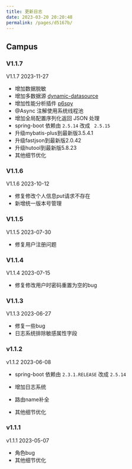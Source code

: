 ```yaml
---
title: 更新日志
date: 2023-03-20 20:20:48
permalink: /pages/d5167b/
---
```

## Campus

### V1.1.7

V1.1.7 2023-11-27

- 增加数据脱敏
- 增加多数据源 [dynamic-datasource](https://www.kancloud.cn/tracy5546/dynamic-datasource/2264611)
- 增加性能分析插件 [p6spy](https://baomidou.com/pages/833fab/)
- @Async 注解使用系统线程池
- 增加全局配置序列化返回 JSON 处理
- spring-boot 依赖由 `2.5.14` 改成 ` 2.5.15`
- 升级mybatis-plus到最新版3.5.4.1
- 升级fastjson到最新版2.0.42
- 升级hutool到最新版5.8.23
- 其他细节优化

### V1.1.6

V1.1.6 2023-10-12

- 修复修改个人信息put请求不存在
- 新增统一版本号管理

### V1.1.5

V1.1.5 2023-07-30

- 修复用户注册问题

### V1.1.4

V1.1.4 2023-07-15

- 修复修改用户时密码重置为空的bug

### V1.1.3

V1.1.3 2023-06-27

- 修复一些bug
- 日志系统排除敏感属性字段

### v1.1.2

v1.1.2 2023-06-08

- spring-boot 依赖由 `2.3.1.RELEASE` 改成 `2.5.14`

- 增加日志系统
- 路由name补全
- 其他细节优化

### v1.1.1

v1.1.1 2023-05-07

- 角色bug
- 其他细节优化

